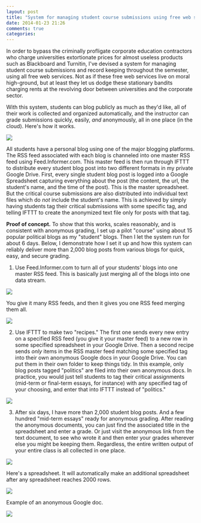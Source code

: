 ```yaml
---
layout: post
title: "System for managing student course submissions using free web services (proof of concept)"
date: 2014-01-23 21:26
comments: true
categories:
---
```


In order to bypass the criminally profligate corporate education contractors who charge universities extortionate prices for almost useless products such as Blackboard and Turnitin, I've devised a system for managing student course submissions and record keeping throughout the semester, using all free web services. Not as if these free web services live on moral high-ground, but at least they let us dodge these stationary bandits charging rents at the revolving door between universities and the corporate sector.

With this system, students can blog publicly as much as they'd like, all of their work is collected and organized automatically, and the instructor can grade submissions quickly, easily, *and* anonymously, all in one place (in the cloud). Here's how it works.

![](http://tardis1.tinygrab.com/grabs/3db0911c71468d4f7b8927bd141baeacf08bc2dde1.png)

All students have a personal blog using one of the major blogging platforms. The RSS feed associated with each blog is channeled into one master RSS feed using Feed.Informer.com. This master feed is then run through IFTTT to distribute every student blog post into two different formats in my private Google Drive. First, every single student blog post is logged into a Google Spreadsheet capturing everything about the post (the content, the url, the student's name, and the time of the post). This is the master spreadsheet. But the critical course submissions are also distributed into individual text files which do *not* include the student's name. This is achieved by simply having students tag their critical submissions with some specific tag, and telling IFTTT to create the anonymized text file only for posts with that tag.

**Proof of concept.** To show that this works, scales reasonably, and is consistent with anonymous grading, I set up a pilot "course" using about 15 popular political blogs as my "student" blogs. Then I let the system run for about 6 days. Below, I demonstrate how I set it up and how this system can reliably deliver more than 2,000 blog posts from various blogs for quick, easy, and secure grading.

1. Use Feed.Informer.com to turn all of your students' blogs into one master RSS feed. This is basically just merging all of the blogs into one data stream.

![](http://tardis1.tinygrab.com/grabs/3db0911c7194daed018d11923956d4e50188172fe1.png)    

You give it many RSS feeds, and then it gives you one RSS feed merging them all.

![](http://tardis1.tinygrab.com/grabs/3db0911c71a70226a46f3f3b081f724dd3b619d319.png)

2. Use IFTTT to make two "recipes." The first one sends every new entry on a specified RSS feed (you give it your master feed) to a new row in some specified spreadsheet in your Google Drive. Then a second recipe sends *only* items in the RSS master feed matching some specified tag into their own anonymous Google docs in your Google Drive. You can put them in their own folder to keep things tidy. In this example, only blog posts tagged "politics" are filed into their own anonymous docs. In practice, you would just tell students to tag their critical assignments (mid-term or final-term essays, for instance) with any specified tag of your choosing, and enter that into IFTTT instead of "politics."

![](http://tardis1.tinygrab.com/grabs/3db0911c71ea24157ead5402a2ef83fffaa7b38c28.png)

3. After six days, I have more than 2,000 student blog posts. And a few hundred "mid-term essays" ready for anonymous grading. After reading the anonymous documents, you can just find the associated title in the spreadsheet and enter a grade. Or just visit the anonymous link from the text document, to see who wrote it and then enter your grades wherever else you might be keeping them. Regardless, the entire written output of your entire class is all collected in one place. 

![](http://tardis1.tinygrab.com/grabs/3db0911c716062ab1087ff050c05017876eee8502c.png)

Here's a spreadsheet. It will automatically make an additional spreadsheet after any spreadsheet reaches 2000 rows.

![](http://tardis1.tinygrab.com/grabs/3db0911c716bc8d95d8e915f87cc70c05380b3d070.png)

Example of an anonymous Google doc.

![](http://tardis1.tinygrab.com/grabs/3db0911c713d93fd329f14cdd9ebdf136012686b47.png)
